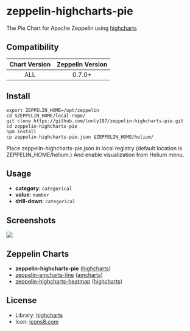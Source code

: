 # zeppelin-highcharts-pie

The Pie Chart for Apache Zeppelin using [highcharts](https://www.highcharts.com/)

## Compatibility

| Chart Version | Zeppelin Version |
| :---: | :---: |
| ALL | 0.7.0+ |

## Install

```shell
export ZEPPELIN_HOME=/opt/zeppelin
cd $ZEPPELIN_HOME/local-repo/
git clone https://github.com/lonly197/zeppelin-highcharts-pie.git
cd zeppelin-highcharts-pie
npm install
cp zeppelin-highcharts-pie.json $ZEPPELIN_HOME/helium/
```

Place zeppelin-highcharts-pie.json in local registry (default location is ZEPPELIN_HOME/helium.)
And enable visualization from Helium menu.

## Usage

- **category**: `categorical`
- **value**: `number`
- **drill-down**: `categorical`

## Screenshots 

![](https://raw.githubusercontent.com/lonly197/zeppelin-highcharts-pie/master/screenshots/pie-usage.gif)

## Zeppelin Charts

- **zeppelin-highcharts-pie** ([highcharts](https://www.highcharts.com/))
- [zeppelin-amcharts-line](https://github.com/lonly197/zeppelin-amcharts-line) ([amcharts](https://www.amcharts.com/))
- [zeppelin-highcharts-heatmap](https://github.com/lonly197/zeppelin-highcharts-heatmap) ([highcharts](http://www.highcharts.com/))

## License

- Library: [highcharts](http://www.highcharts.com/)
- Icon: [icons8.com](https://icons8.com/web-app/21214/pie-chart) 
